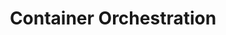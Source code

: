 ---
title: Container Orchestration
description: LinuxFoundation
sidebar:
  order: 3
tableOfContents:
  minHeadingLevel: 2
  maxHeadingLevel: 4
---